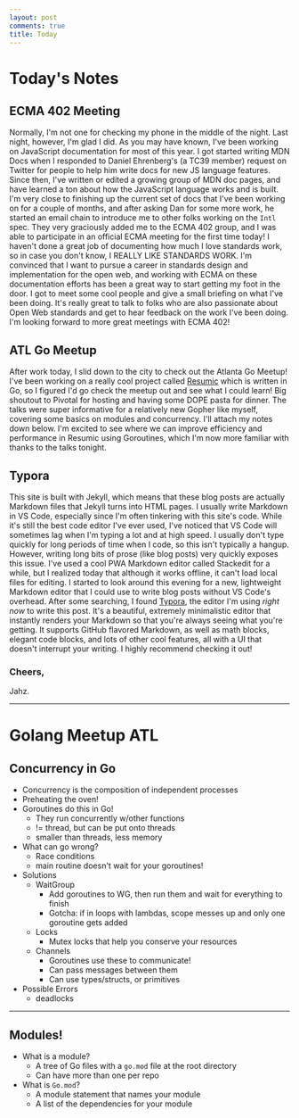 ```yaml
---
layout: post
comments: true
title: Today
---
```


# Today's Notes

## ECMA 402 Meeting

Normally, I'm not one for checking my phone in the middle of the night. Last night, however, I'm glad I did. As you may have known, I've been working on JavaScript documentation for most of this year. I got started writing MDN Docs when I responded to Daniel Ehrenberg's (a TC39 member) request on Twitter for people to help him write docs for new JS language features. Since then, I've written or edited a growing group of MDN doc pages, and have learned a ton about how the JavaScript language works and is built. I'm very close to finishing up the current set of docs that I've been working on for a couple of months, and after asking Dan for some more work, he started an email chain to introduce me to other folks working on the `Intl` spec. They very graciously added me to the ECMA 402 group, and I was able to participate in an official ECMA meeting for the first time today! I haven't done a great job of documenting how much I love standards work, so in case you don't know, I REALLY LIKE STANDARDS WORK. I'm convinced that I want to pursue a career in standards design and implementation for the open web, and working with ECMA on these documentation efforts has been a great way to start getting my foot in the door. I got to meet some cool people and give a small briefing on what I've been doing. It's really great to talk to folks who are also passionate about Open Web standards and get to hear feedback on the work I've been doing. I'm looking forward to more great meetings with ECMA 402!

## ATL Go Meetup

After work today, I slid down to the city to check out the Atlanta Go Meetup! I've been working on a really cool project called [Resumic](https://github.com/resumic/schema) which is written in Go, so I figured I'd go check the meetup out and see what I could learn! Big shoutout to Pivotal for hosting and having some DOPE pasta for dinner. The talks were super informative for a relatively new Gopher like myself, covering some basics on modules and concurrency. I'll attach my notes down below. I'm excited to see where we can improve efficiency and performance in Resumic using Goroutines, which I'm now more familiar with thanks to the talks tonight.



## Typora

This site is built with Jekyll, which means that these blog posts are actually Markdown files that Jekyll turns into HTML pages. I usually write Markdown in VS Code, especially since I'm often tinkering with this site's code. While it's still the best code editor I've ever used, I've noticed that VS Code will sometimes lag when I'm typing a lot and at high speed. I usually don't type quickly for long periods of time when I code, so this isn't typically a hangup. However, writing long bits of prose (like blog posts) very quickly exposes this issue. I've used a cool PWA Markdown editor called Stackedit for a while, but I realized today that although it works offline, it can't load local files for editing. I started to look around this evening for a new, lightweight Markdown editor that I could use to write blog posts without VS Code's overhead. After some searching, I found [Typora](https://typora.io/), the editor I'm using _right now_ to write this post. It's a beautiful, extremely minimalistic editor that instantly renders your Markdown so that you're always seeing what you're getting. It supports GitHub flavored Markdown, as well as math blocks, elegant code blocks, and lots of other cool features, all with a UI that doesn't interrupt your writing. I highly recommend checking it out!



### Cheers,

Jahz.



---

# Golang Meetup ATL

## Concurrency in Go

- Concurrency is the composition of independent processes
- Preheating the oven!
- Goroutines do this in Go!
  - They run concurrently w/other functions
  - != thread, but can be put onto threads
  - smaller than threads, less memory
- What can go wrong?
  - Race conditions
  - main routine doesn't wait for your goroutines!
- Solutions
  - WaitGroup
    - Add goroutines to WG, then run them and wait for everything to finish
    - Gotcha: if in loops with lambdas, scope messes up and only one goroutine gets added
  - Locks
    - Mutex locks that help you conserve your resources
  - Channels
    - Goroutines use these to communicate!
    - Can pass messages between them
    - Can use types/structs, or primitives
- Possible Errors
  - deadlocks

------

## Modules!

- What is a module?
  - A tree of Go files with a `go.mod` file at the root directory
  - Can have more than one per repo
- What is `Go.mod`?
  - A module statement that names your module
  - A list of the dependencies for your module